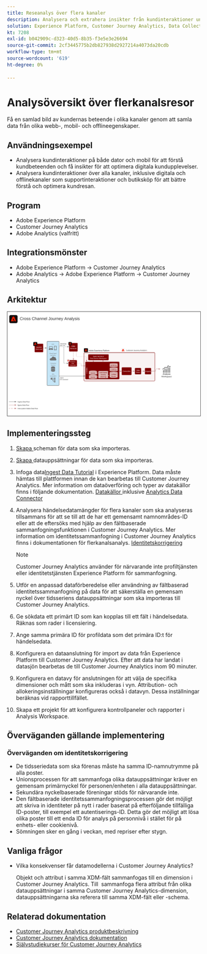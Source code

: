 ```yaml
---
title: Reseanalys över flera kanaler
description: Analysera och extrahera insikter från kundinteraktioner under hela kundresan.
solution: Experience Platform, Customer Journey Analytics, Data Collection
kt: 7208
exl-id: b042909c-d323-40d5-8b35-f3e5e3e26694
source-git-commit: 2cf3445775b2db827938d2927214a4073da20cdb
workflow-type: tm+mt
source-wordcount: '619'
ht-degree: 0%

---
```


# Analysöversikt över flerkanalsresor

Få en samlad bild av kundernas beteende i olika kanaler genom att samla data från olika webb-, mobil- och offlineegenskaper.

## Användningsexempel

* Analysera kundinteraktioner på både dator och mobil för att förstå kundbeteenden och få insikter för att optimera digitala kundupplevelser.
* Analysera kundinteraktioner över alla kanaler, inklusive digitala och offlinekanaler som supportinteraktioner och butiksköp för att bättre förstå och optimera kundresan. 

## Program

* Adobe Experience Platform
* Customer Journey Analytics
* Adobe Analytics (valfritt)

## Integrationsmönster

* Adobe Experience Platform → Customer Journey Analytics
* Adobe Analytics → Adobe Experience Platform → Customer Journey Analytics

## Arkitektur

<img src="assets/CJA.svg" alt="Referensarkitektur för Customer Journey Analytics Blueprint" style="border:1px solid #4a4a4a" />

## Implementeringssteg

1. [Skapa ](https://experienceleague.adobe.com/docs/platform-learn/tutorials/schemas/create-a-schema.html) scheman för data som ska importeras.
1. [Skapa ](https://experienceleague.adobe.com/docs/platform-learn/tutorials/data-ingestion/create-datasets-and-ingest-data.html) datauppsättningar för data som ska importeras.
1. Infoga data[Ingest Data Tutorial](https://experienceleague.adobe.com/?recommended=ExperiencePlatform-D-1-2020.1.dataingestion) i Experience Platform.
Data måste hämtas till plattformen innan de kan bearbetas till Customer Journey Analytics. Mer information om dataöverföring och typer av datakällor finns i följande dokumentation. [Datakällor ](https://experienceleague.adobe.com/docs/experience-platform/sources/home.html?lang=en) inklusive  [Analytics Data Connector](https://experienceleague.adobe.com/docs/experience-platform/sources/connectors/adobe-applications/analytics.html?lang=en)
1. Analysera händelsedatamängder för flera kanaler som ska analyseras tillsammans för att se till att de har ett gemensamt namnområdes-ID eller att de eftersöks med hjälp av den fältbaserade sammanfogningsfunktionen i Customer Journey Analytics. Mer information om identitetssammanfogning i Customer Journey Analytics finns i dokumentationen för flerkanalsanalys. [Identitetskorrigering](https://experienceleague.adobe.com/docs/analytics-platform/using/cja-connections/cca/overview.html?lang=en)

   >[!NOTE]
   >
   >Customer Journey Analytics använder för närvarande inte profiltjänsten eller identitetstjänsten Experience Platform för sammanfogning.

1. Utför en anpassad dataförberedelse eller användning av fältbaserad identitetssammanfogning på data för att säkerställa en gemensam nyckel över tidsseriens datauppsättningar som ska importeras till Customer Journey Analytics.
1. Ge sökdata ett primärt ID som kan kopplas till ett fält i händelsedata. Räknas som rader i licensiering.
1. Ange samma primära ID för profildata som det primära ID:t för händelsedata.
1. Konfigurera en dataanslutning för import av data från Experience Platform till Customer Journey Analytics. Efter att data har landat i datasjön bearbetas de till Customer Journey Analytics inom 90 minuter.
1. Konfigurera en datavy för anslutningen för att välja de specifika dimensioner och mått som ska inkluderas i vyn. Attribution- och allokeringsinställningar konfigureras också i datavyn. Dessa inställningar beräknas vid rapporttillfället.
1. Skapa ett projekt för att konfigurera kontrollpaneler och rapporter i Analysis Workspace.

## Överväganden gällande implementering

### Överväganden om identitetskorrigering

* De tidsseriedata som ska förenas måste ha samma ID-namnutrymme på alla poster.
* Unionsprocessen för att sammanfoga olika datauppsättningar kräver en gemensam primärnyckel för personen/enheten i alla datauppsättningar.
* Sekundära nyckelbaserade föreningar stöds för närvarande inte.
* Den fältbaserade identitetssammanfogningsprocessen gör det möjligt att skriva in identiteter på nytt i rader baserat på efterföljande tillfälliga ID-poster, till exempel ett autentiserings-ID. Detta gör det möjligt att lösa olika poster till ett enda ID för analys på personnivå i stället för på enhets- eller cookienivå.
* Sömningen sker en gång i veckan, med repriser efter stygn.

## Vanliga frågor

* Vilka konsekvenser får datamodellerna i Customer Journey Analytics?

   Objekt och attribut i samma XDM-fält sammanfogas till en dimension i Customer Journey Analytics. Till  sammanfoga flera attribut från olika datauppsättningar i samma Customer Journey Analytics-dimension, datauppsättningarna ska referera till samma XDM-fält eller -schema.

## Relaterad dokumentation

* [Customer Journey Analytics produktbeskrivning](https://helpx.adobe.com/legal/product-descriptions/customer-journey-analytics.html)
* [Customer Journey Analytics dokumentation](https://experienceleague.adobe.com/docs/customer-journey-analytics.html)
* [Självstudiekurser för Customer Journey Analytics](https://experienceleague.adobe.com/docs/customer-journey-analytics-learn/tutorials/overview.html)
